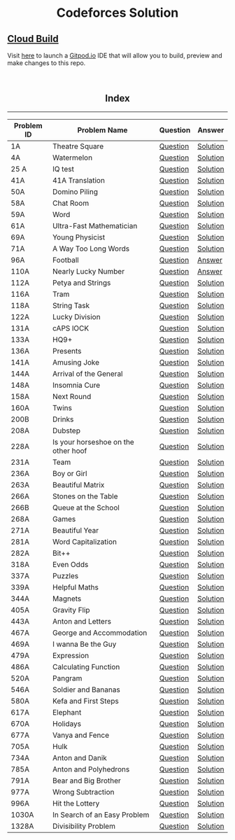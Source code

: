 
<h1 align=center>
 Codeforces Solution 
 </h1>



##  <u> Cloud Build </u>

Visit [here](https://gitpod.io/#https://github.com/FahimFBA/Codeforces-Solution) to launch a [Gitpod.io](https://gitpod.io) IDE that will allow you to build, preview and make changes to this repo.


<br>

<h2 align = "center">
Index
</h2>

<hr>







| Problem ID | Problem Name                        | Question                                                     | Answer                                                                                                                                 |
| ---------- | ----------------------------------- | ------------------------------------------------------------ | -------------------------------------------------------------------------------------------------------------------------------------- |
| 1A         | Theatre Square                      | [Question](https://codeforces.com/problemset/problem/1/A)    | [Solution](https://github.com/FahimFBA/Codeforces-Solution/blob/main/1A%20Theatre%20Square/A.Theatre_Square.py)                        |
| 4A         | Watermelon                          | [Question](https://codeforces.com/problemset/problem/4/A)    | [Solution](https://github.com/FahimFBA/Codeforces-Solution/blob/main/4A%20Watermelon/Solve.c)                                          |
| 25 A       | IQ test                             | [Question](https://codeforces.com/problemset/problem/25/A)   | [Solution](https://github.com/FahimFBA/Codeforces-Solution/blob/main/25A%20IQ%20Test/Solve.cpp)                                        |
| 41A        | 41A Translation                     | [Question](https://codeforces.com/problemset/problem/41/A)   | [Solution](https://github.com/FahimFBA/Codeforces-Solution/blob/main/41A%20Translation/solve.py)                                       |
| 50A        | Domino Piling                       | [Question](https://codeforces.com/problemset/problem/50/A)   | [Solution](https://github.com/FahimFBA/Codeforces-Solution/blob/main/50A%20Domino%20Piling/solve.c)                                    |
| 58A        | Chat Room                           | [Question](https://codeforces.com/problemset/problem/58/A)   | [Solution](https://github.com/FahimFBA/Codeforces-Solution/blob/main/58A%20Chat%20Room/solve.c)                                        |
| 59A        | Word                                | [Question](https://codeforces.com/problemset/problem/59/A)   | [Solution](https://github.com/FahimFBA/Codeforces-Solution/blob/main/59A%20Word/A_Word.c)                                              |
| 61A        | Ultra-Fast Mathematician            | [Question](https://codeforces.com/problemset/problem/61/A)   | [Solution](https://github.com/FahimFBA/Codeforces-Solution/blob/main/61A%20Ultra-Fast%20Mathematician/solve.cpp)                       |
| 69A        | Young Physicist                     | [Question](https://codeforces.com/problemset/problem/69/A)   | [Solution](https://github.com/FahimFBA/Codeforces-Solution/blob/main/69A%20Young%20Physicist/solve.c)                                  |
| 71A        | A Way Too Long Words                | [Question](https://codeforces.com/problemset/problem/71/A)   | [Solution](https://github.com/FahimFBA/Codeforces-Solution/blob/main/71A%20Way%20Too%20Long%20Words/A_Way_too_long_words.c)            |
| 96A        | Football                            | [Question](https://codeforces.com/problemset/problem/96/A)   | [Answer](https://github.com/FahimFBA/Codeforces-Solution/blob/main/96A%20Football/solve.c)                                             |
| 110A       | Nearly Lucky Number                 | [Question](https://codeforces.com/problemset/problem/110/A)  | [Answer](https://github.com/FahimFBA/Codeforces-Solution/blob/main/110A%20Nearly%20Lucky%20Number/solve.cpp)                           |
| 112A       | Petya and Strings                   | [Question](https://codeforces.com/problemset/problem/112/A)  | [Solution](https://github.com/FahimFBA/Codeforces-Solution/blob/main/112A%20Petya%20and%20Strings/solve.py)                            |
| 116A       | Tram                                | [Question](https://codeforces.com/problemset/problem/116/A)  | [Solution](https://github.com/FahimFBA/Codeforces-Solution/blob/main/116A%20Tram/solve.c)                                              |
| 118A       | String Task                         | [Question](https://codeforces.com/problemset/problem/118/A)  | [Solution](https://github.com/FahimFBA/Codeforces-Solution/blob/main/118A%20String%20Task/solve.c)                                     |
| 122A       | Lucky Division                      | [Question](https://codeforces.com/problemset/problem/122/A)  | [Solution](https://github.com/FahimFBA/Codeforces-Solution/blob/main/122A%20Lucky%20Division/solve.py)                                 |
| 131A       | cAPS lOCK                           | [Question](https://codeforces.com/problemset/problem/131/A)  | [Solution](https://github.com/FahimFBA/Codeforces-Solution/blob/main/131A%20cAPS%20lOCK/solve.cpp)                                     |
| 133A       | HQ9+                                | [Question](https://codeforces.com/problemset/problem/133/A)  | [Solution](https://github.com/FahimFBA/Codeforces-Solution/blob/main/133A%20HQ9%2B/solve.py)                                           |
| 136A       | Presents                            | [Question](https://codeforces.com/problemset/problem/136/A)  | [Solution](https://github.com/FahimFBA/Codeforces-Solution/blob/main/136A%20Presents/solve.c)                                          |
| 141A       | Amusing Joke                        | [Question](https://codeforces.com/problemset/problem/141/A)  | [Solution](https://github.com/FahimFBA/Codeforces-Solution/blob/main/141A%20Amusing%20Joke/solve.cpp)                                  |
| 144A       | Arrival of the General              | [Question](https://codeforces.com/problemset/problem/144/A)  | [Solution](https://github.com/FahimFBA/Codeforces-Solution/blob/main/144A%20Arrival%20of%20the%20General/solve.cpp)                    |
| 148A       | Insomnia Cure                       | [Question](https://codeforces.com/contest/148/problem/A)     | [Solution](https://github.com/FahimFBA/Codeforces-Solution/blob/main/148A%20Insomnia%20Cure/solve.cpp)                                 |
| 158A       | Next Round                          | [Question](https://codeforces.com/problemset/problem/158/A)  | [Solution](https://github.com/FahimFBA/Codeforces-Solution/blob/main/158A%20Next%20Round/A_Next_Round.c)                               |
| 160A       | Twins                               | [Question](https://codeforces.com/problemset/problem/160/A)  | [Solution](https://github.com/FahimFBA/Codeforces-Solution/blob/main/160A%20Twins/solve.cpp)                                           |
| 200B       | Drinks                              | [Question](https://codeforces.com/problemset/problem/200/B)  | [Solution](https://github.com/FahimFBA/Codeforces-Solution/blob/main/200B%20Drinks/solve.c)                                            |
| 208A       | Dubstep                             | [Question](https://codeforces.com/problemset/problem/208/A)  | [Solution](https://github.com/FahimFBA/Codeforces-Solution/blob/main/208A%20Dubstep/solve.cpp)                                         |
| 228A       | Is your horseshoe on the other hoof | [Question](https://codeforces.com/problemset/problem/228/A)  | [Solution](https://github.com/FahimFBA/Codeforces-Solution/blob/main/228A%20Is%20your%20horseshoe%20on%20the%20other%20hoof/solve.cpp) |
| 231A       | Team                                | [Question](https://codeforces.com/problemset/problem/231/A)  | [Solution](https://github.com/FahimFBA/Codeforces-Solution/blob/main/231A%20Team/A_Team.c)                                             |
| 236A       | Boy or Girl                         | [Question](https://codeforces.com/problemset/problem/236/A)  | [Solution](https://github.com/FahimFBA/Codeforces-Solution/blob/main/236A%20Boy%20or%20Girl/A_Boy_Or_Girl.py)                          |
| 263A       | Beautiful Matrix                    | [Question](https://codeforces.com/problemset/problem/263/A)  | [Solution](https://github.com/FahimFBA/Codeforces-Solution/blob/main/263A%20Beautiful%20Matrix/Beautiful_Matrix.cpp)                   |
| 266A       | Stones on the Table                 | [Question](https://codeforces.com/problemset/problem/266/A)  | [Solution](https://github.com/FahimFBA/Codeforces-Solution/blob/main/266A%20Stones%20on%20the%20Table/solve.c)                         |
| 266B       | Queue at the School                 | [Question](https://codeforces.com/problemset/problem/266/B)  | [Solution](https://github.com/FahimFBA/Codeforces-Solution/blob/main/266B%20Queue%20at%20the%20School/solve.cpp)                       |
| 268A       | Games                               | [Question](https://codeforces.com/problemset/problem/268/A)  | [Solution](https://github.com/FahimFBA/Codeforces-Solution/blob/main/268A%20Games/solution.cpp)                                        |
| 271A       | Beautiful Year                      | [Question](https://codeforces.com/problemset/problem/271/A)  | [Solution](https://github.com/FahimFBA/Codeforces-Solution/blob/main/271A%20Beautiful%20Year/A_Beautiful_Year.c)                       |
| 281A       | Word Capitalization                 | [Question](https://codeforces.com/problemset/problem/281/A)  | [Solution](https://github.com/FahimFBA/Codeforces-Solution/tree/main/281A%20Word%20Capitalization)                                     |
| 282A       | Bit++                               | [Question](https://codeforces.com/problemset/problem/282/A)  | [Solution](https://github.com/FahimFBA/Codeforces-Solution/blob/main/282A%20Bit%2B%2B/solve.c)                                         |
| 318A       | Even Odds                           | [Question](https://codeforces.com/problemset/problem/318/A)  | [Solution](https://github.com/FahimFBA/Codeforces-Solution/blob/main/318A%20Even%20Odds/solve.cpp)                                     |
| 337A       | Puzzles                             | [Question](https://codeforces.com/problemset/problem/337/A)  | [Solution](https://github.com/FahimFBA/Codeforces-Solution/blob/main/337A%20Puzzles/solve.cpp)                                         |
| 339A       | Helpful Maths                       | [Question](https://codeforces.com/problemset/problem/339/A)  | [Solution](https://github.com/FahimFBA/Codeforces-Solution/blob/main/339A%20Helpful%20Maths/solve.py)                                  |
| 344A       | Magnets                             | [Question](https://codeforces.com/problemset/problem/344/A)  | [Solution](https://github.com/FahimFBA/Codeforces-Solution/blob/main/344A%20Magnets/solve.cpp)                                         |
| 405A       | Gravity Flip                        | [Question](https://codeforces.com/problemset/problem/405/A)  | [Solution](https://github.com/FahimFBA/Codeforces-Solution/blob/main/405A%20Gravity%20Flip/solve.cpp)                                  |
| 443A       | Anton and Letters                   | [Question](https://codeforces.com/problemset/problem/443/A)  | [Solution](https://github.com/FahimFBA/Codeforces-Solution/blob/main/443A%20Anton%20and%20Letters/solve.cpp)                           |
| 467A       | George and Accommodation            | [Question](https://codeforces.com/problemset/problem/467/A)  | [Solution](https://github.com/FahimFBA/Codeforces-Solution/blob/main/467A%20George%20and%20Accommodation/solve.cpp)                    |
| 469A       | I wanna Be the Guy                  | [Question](https://codeforces.com/problemset/problem/469/A)  | [Solution](https://github.com/FahimFBA/Codeforces-Solution/blob/main/469A%20I%20wanna%20Be%20the%20Guy/solve.cpp)                      |
| 479A       | Expression                          | [Question](https://codeforces.com/problemset/problem/479/A)  | [Solution](https://github.com/FahimFBA/Codeforces-Solution/blob/main/479A%20Expression/solve.cpp)                                      |
| 486A       | Calculating Function                | [Question](https://codeforces.com/problemset/problem/486/A)  | [Solution](https://github.com/FahimFBA/Codeforces-Solution/blob/main/486A%20Calculating%20Function/solve.cpp)                          |
| 520A       | Pangram                             | [Question](https://codeforces.com/problemset/problem/520/A)  | [Solution](https://github.com/FahimFBA/Codeforces-Solution/blob/main/520A%20Pangram/solve.py)                                          |
| 546A       | Soldier and Bananas                 | [Question](https://codeforces.com/problemset/problem/546/A)  | [Solution](https://github.com/FahimFBA/Codeforces-Solution/blob/main/546A%20Soldier%20and%20Bananas/solve.cpp)                         |
| 580A       | Kefa and First Steps                | [Question](https://codeforces.com/problemset/problem/580/A)  | [Solution](https://github.com/FahimFBA/Codeforces-Solution/blob/main/580A%20Kefa%20and%20First%20Steps/solve.cpp)                      |
| 617A       | Elephant                            | [Question](https://codeforces.com/problemset/problem/617/A)  | [Solution](https://github.com/FahimFBA/Codeforces-Solution/blob/main/617A%20Elephant/solve.c)                                          |
| 670A       | Holidays                            | [Question](https://codeforces.com/problemset/problem/670/A)  | [Solution](https://github.com/FahimFBA/Codeforces-Solution/blob/main/670A%20Holidays/A_Holidays.c)                                     |
| 677A       | Vanya and Fence                     | [Question](https://codeforces.com/contest/677/problem/A)     | [Solution](https://github.com/FahimFBA/Codeforces-Solution/blob/main/677A%20Vanya%20and%20Fence/solve.cpp)                             |
| 705A       | Hulk                                | [Question](https://codeforces.com/contest/705/problem/A)     | [Solution](https://github.com/FahimFBA/Codeforces-Solution/blob/main/705A%20Hulk/solve.c)                                              |
| 734A       | Anton and Danik                     | [Question](https://codeforces.com/contest/734/problem/A)     | [Solution](https://github.com/FahimFBA/Codeforces-Solution/blob/main/734A%20Anton%20and%20Danik/solve.cpp)                             |
| 785A       | Anton and Polyhedrons               | [Question](https://codeforces.com/problemset/problem/785/A)  | [Solution](https://github.com/FahimFBA/Codeforces-Solution/blob/main/785A%20Anton%20and%20Polyhedrons/Main.cpp)                        |
| 791A       | Bear and Big Brother                | [Question](https://codeforces.com/problemset/problem/791/A)  | [Solution](https://github.com/FahimFBA/Codeforces-Solution/blob/main/791A%20Bear%20and%20Big%20Brother/solve.c)                        |
| 977A       | Wrong Subtraction                   | [Question](https://codeforces.com/problemset/problem/977/A)  | [Solution](https://github.com/FahimFBA/Codeforces-Solution/blob/main/977A%20Wrong%20Subtraction/solve.c)                               |
| 996A       | Hit the Lottery                     | [Question](https://codeforces.com/problemset/problem/996/A)  | [Solution](https://github.com/FahimFBA/Codeforces-Solution/blob/main/996A%20Hit%20the%20Lottery/solve.cpp)                             |
| 1030A      | In Search of an Easy Problem        | [Question](https://codeforces.com/contest/1030/problem/A)    | [Solution](https://github.com/FahimFBA/Codeforces-Solution/blob/main/1030A%20In%20Search%20of%20an%20Easy%20Problem/solve.cpp)         |
| 1328A      | Divisibility Problem                | [Question](https://codeforces.com/problemset/problem/1328/A) | [Solution](https://github.com/FahimFBA/Codeforces-Solution/blob/main/1328A%20Divisibility%20Problem/solve.cpp)                         |

























